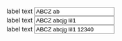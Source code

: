 <div class="au-body au-body--dark example-form-item">
  <label for="text-input">label text</label>
  <input class="au-text-input au-text-input--dark au-text-input--width-sm" name="text-input" id="text-input" type="text" value="ABCZ ab">
</div>

<div class="au-body au-body--dark example-form-item">
  <label for="text-input">label text</label>
  <input class="au-text-input au-text-input--dark au-text-input--width-md" name="text-input" id="text-input" type="text" value="ABCZ abcjg liI1">
</div>

<div class="au-body au-body--dark example-form-item">
  <label for="text-input">label text</label>
  <input class="au-text-input au-text-input--dark au-text-input--width-lg" name="text-input" id="text-input" type="text" value="ABCZ abcjg liI1 12340">
</div>

